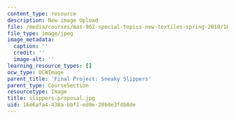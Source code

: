```yaml
---
content_type: resource
description: New image Upload
file: /media/courses/mas-962-special-topics-new-textiles-spring-2010/16e6afa4438abbf1ed9e20bde3fdb8de_slippers-proposal.jpg
file_type: image/jpeg
image_metadata:
  caption: ''
  credit: ''
  image-alt: ''
learning_resource_types: []
ocw_type: OCWImage
parent_title: 'Final Project: Sneaky Slippers'
parent_type: CourseSection
resourcetype: Image
title: slippers-proposal.jpg
uid: 16e6afa4-438a-bbf1-ed9e-20bde3fdb8de
---
```

